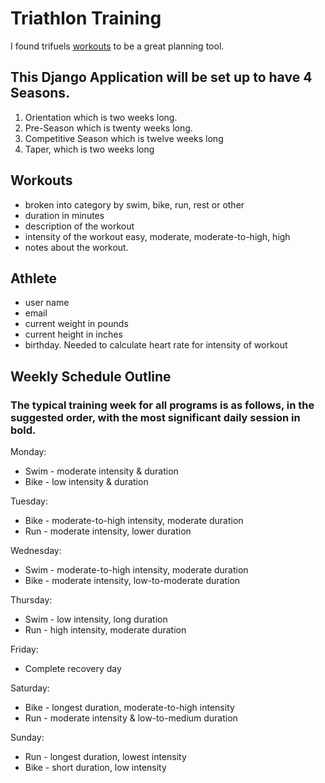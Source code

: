 # Triathlon Training

I found trifuels [workouts](http://www.trifuel.com/triathlon/ironman-workouts/weeks.htm) to be
a great planning tool.

## This Django Application will be set up to have 4 Seasons.

1. Orientation which is two weeks long.
2. Pre-Season which is twenty weeks long.
3. Competitive Season which is twelve weeks long
4. Taper, which is two weeks long

## Workouts

* broken into category by swim, bike, run, rest or other
* duration in minutes
* description of the workout
* intensity of the workout easy, moderate, moderate-to-high, high
* notes about the workout.

## Athlete

* user name
* email
* current weight in pounds
* current height in inches
* birthday.  Needed to calculate heart rate for intensity of workout


## Weekly Schedule Outline
### The typical training week for all programs is as follows, in the suggested order, with the most significant daily session in bold.
Monday:
- Swim - moderate intensity & duration
- Bike - low intensity & duration

Tuesday:
- Bike - moderate-to-high intensity, moderate duration
- Run - moderate intensity, lower duration

Wednesday:
- Swim - moderate-to-high intensity, moderate duration
- Bike - moderate intensity, low-to-moderate duration

Thursday:
- Swim - low intensity, long duration
- Run - high intensity, moderate duration

Friday:
- Complete recovery day

Saturday:
- Bike - longest duration, moderate-to-high intensity
- Run - moderate intensity & low-to-medium duration

Sunday:
- Run - longest duration, lowest intensity
- Bike - short duration, low intensity
